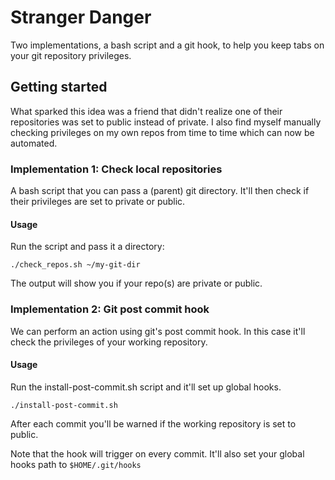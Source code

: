 # Stranger Danger

Two implementations, a bash script and a git hook, to help you keep tabs on your git repository privileges.

## Getting started

What sparked this idea was a friend that didn't realize one of their repositories was set to public instead of private.
I also find myself manually checking privileges on my own repos from time to time which can now be automated.

### Implementation 1: Check local repositories

A bash script that you can pass a (parent) git directory. It'll then check if their privileges are set to private or public.

#### Usage
Run the script and pass it a directory:

```
./check_repos.sh ~/my-git-dir
```

The output will show you if your repo(s) are private or public.

### Implementation 2: Git post commit hook 

We can perform an action using git's post commit hook. In this case it'll check the privileges of your working repository.

#### Usage
Run the install-post-commit.sh script and it'll set up global hooks.

```
./install-post-commit.sh
```

After each commit you'll be warned if the working repository is set to public.

Note that the hook will trigger on every commit. It'll also set your global hooks path to `$HOME/.git/hooks`
